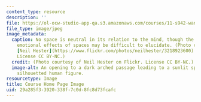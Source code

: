 ```yaml
---
content_type: resource
description: ''
file: https://ol-ocw-studio-app-qa.s3.amazonaws.com/courses/11-s942-wanderings-in-psychogeography-exploring-landscapes-of-history-biography-memory-culture-nature-poetry-surreality-fantasy-and-madness-fall-2020/29a285f33920338f7c0d8fc8d73fcafc_11-S942f20.jpg
file_type: image/jpeg
image_metadata:
  caption: No space is neutral in its relation to the mind, though the mental and
    emotional effects of spaces may be difficult to elucidate. (Photo courtesy of
    [Neil Hester](https://www.flickr.com/photos/neilhester/3218923600) on Flickr.
    License CC BY-NC.)
  credit: (Photo courtesy of Neil Hester on Flickr. License CC BY-NC.)
  image-alt: An opening to a dark arched passage leading to a sunlit space, with a
    silhouetted human figure.
resourcetype: Image
title: Course Home Page Image
uid: 29a285f3-3920-338f-7c0d-8fc8d73fcafc
---
```

